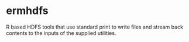 # ermhdfs
R based HDFS tools that use standard print to write files and stream back contents to the inputs of the supplied utilities.
